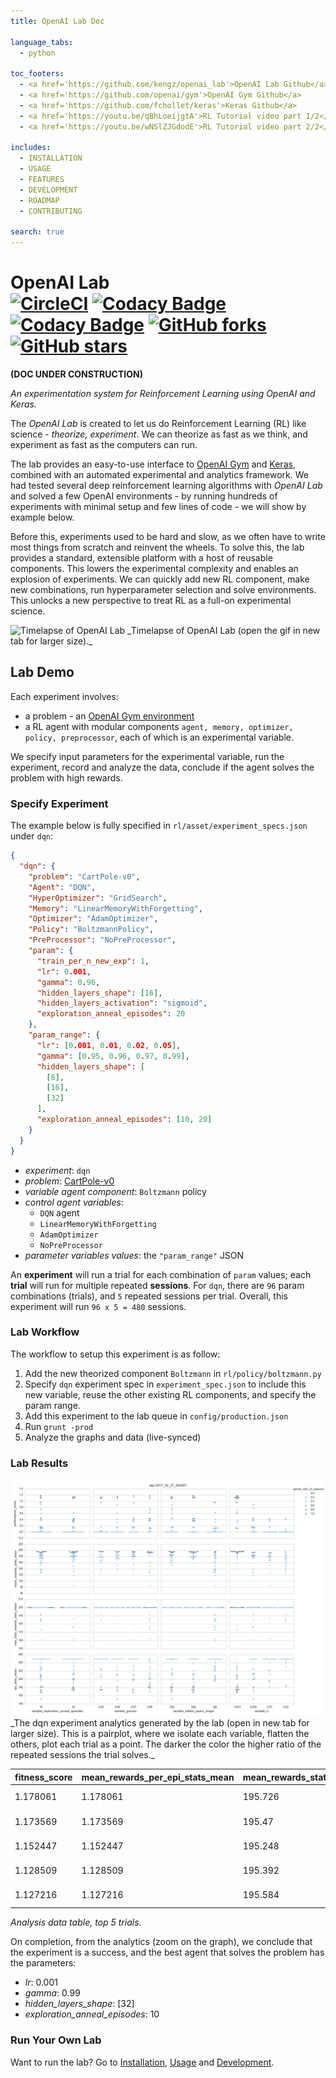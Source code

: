 ```yaml
---
title: OpenAI Lab Doc

language_tabs:
  - python

toc_footers:
  - <a href='https://github.com/kengz/openai_lab'>OpenAI Lab Github</a>
  - <a href='https://github.com/openai/gym'>OpenAI Gym Github</a>
  - <a href='https://github.com/fchollet/keras'>Keras Github</a>
  - <a href='https://youtu.be/qBhLoeijgtA'>RL Tutorial video part 1/2</a>
  - <a href='https://youtu.be/wNSlZJGdodE'>RL Tutorial video part 2/2</a>

includes:
  - INSTALLATION
  - USAGE
  - FEATURES
  - DEVELOPMENT
  - ROADMAP
  - CONTRIBUTING

search: true
---
```


# OpenAI Lab </br> [![CircleCI](https://circleci.com/gh/kengz/openai_lab.svg?style=shield)](https://circleci.com/gh/kengz/openai_lab) [![Codacy Badge](https://api.codacy.com/project/badge/Grade/a0e6bbbb6c4845ccaab2db9aecfecbb0)](https://www.codacy.com/app/kengzwl/openai_lab?utm_source=github.com&amp;utm_medium=referral&amp;utm_content=kengz/openai_lab&amp;utm_campaign=Badge_Grade) [![Codacy Badge](https://api.codacy.com/project/badge/Coverage/9e55f845b10b4b51b213620bfb98e4b3)](https://www.codacy.com/app/kengzwl/openai_lab?utm_source=github.com&utm_medium=referral&utm_content=kengz/openai_lab&utm_campaign=Badge_Coverage) [![GitHub forks](https://img.shields.io/github/forks/kengz/openai_lab.svg?style=social&label=Fork)](https://github.com/kengz/openai_lab) [![GitHub stars](https://img.shields.io/github/stars/kengz/openai_lab.svg?style=social&label=Star)](https://github.com/kengz/openai_lab)

**(DOC UNDER CONSTRUCTION)**

_An experimentation system for Reinforcement Learning using OpenAI and Keras._

The _OpenAI Lab_ is created to let us do Reinforcement Learning (RL) like science - _theorize, experiment_. We can theorize as fast as we think, and experiment as fast as the computers can run.

The lab provides an easy-to-use interface to [OpenAI Gym](https://gym.openai.com/) and [Keras](https://keras.io/), combined with an automated experimental and analytics framework. We had tested several deep reinforcement learning algorithms with _OpenAI Lab_ and solved a few OpenAI environments - by running hundreds of experiments with minimal setup and few lines of code - we will show by example below.

Before this, experiments used to be hard and slow, as we often have to write most things from scratch and reinvent the wheels. To solve this, the lab provides a standard, extensible platform with a host of reusable components. This lowers the experimental complexity and enables an explosion of experiments. We can quickly add new RL component, make new combinations, run hyperparameter selection and solve environments. This unlocks a new perspective to treat RL as a full-on experimental science.

<img alt="Timelapse of OpenAI Lab" src="./images/lab_demo_dqn.gif" />
_Timelapse of OpenAI Lab (open the gif in new tab for larger size)._


## Lab Demo

Each experiment involves:
- a problem - an [OpenAI Gym environment](https://gym.openai.com/envs)
- a RL agent with modular components `agent, memory, optimizer, policy, preprocessor`, each of which is an experimental variable.

We specify input parameters for the experimental variable, run the experiment, record and analyze the data, conclude if the agent solves the problem with high rewards.

### Specify Experiment

The example below is fully specified in `rl/asset/experiment_specs.json` under `dqn`:

```json
{
  "dqn": {
    "problem": "CartPole-v0",
    "Agent": "DQN",
    "HyperOptimizer": "GridSearch",
    "Memory": "LinearMemoryWithForgetting",
    "Optimizer": "AdamOptimizer",
    "Policy": "BoltzmannPolicy",
    "PreProcessor": "NoPreProcessor",
    "param": {
      "train_per_n_new_exp": 1,
      "lr": 0.001,
      "gamma": 0.96,
      "hidden_layers_shape": [16],
      "hidden_layers_activation": "sigmoid",
      "exploration_anneal_episodes": 20
    },
    "param_range": {
      "lr": [0.001, 0.01, 0.02, 0.05],
      "gamma": [0.95, 0.96, 0.97, 0.99],
      "hidden_layers_shape": [
        [8],
        [16],
        [32]
      ],
      "exploration_anneal_episodes": [10, 20]
    }
  }
}
```

- *experiment*: `dqn`
- *problem*: [CartPole-v0](https://gym.openai.com/envs/CartPole-v0)
- *variable agent component*: `Boltzmann` policy
- *control agent variables*:
    - `DQN` agent
    - `LinearMemoryWithForgetting`
    - `AdamOptimizer`
    - `NoPreProcessor`
- *parameter variables values*: the `"param_range"` JSON

An **experiment** will run a trial for each combination of `param` values; each **trial** will run for multiple repeated **sessions**. For `dqn`, there are `96` param combinations (trials), and `5` repeated sessions per trial. Overall, this experiment will run `96 x 5 = 480` sessions.


### Lab Workflow

The workflow to setup this experiment is as follow:

1. Add the new theorized component `Boltzmann` in `rl/policy/boltzmann.py`
2. Specify `dqn` experiment spec in `experiment_spec.json` to include this new variable,  reuse the other existing RL components, and specify the param range.
3. Add this experiment to the lab queue in `config/production.json`
4. Run `grunt -prod`
5. Analyze the graphs and data (live-synced)


### Lab Results

<img alt="The dqn experiment analytics" src="./images/dqn.png" />
_The dqn experiment analytics generated by the lab (open in new tab for larger size). This is a pairplot, where we isolate each variable, flatten the others, plot each trial as a point. The darker the color the higher ratio of the repeated sessions the trial solves._

fitness_score|mean_rewards_per_epi_stats_mean|mean_rewards_stats_mean|epi_stats_mean|solved_ratio_of_sessions|num_of_sessions|max_total_rewards_stats_mean|t_stats_mean|trial_id|variable_exploration_anneal_episodes|variable_gamma|variable_hidden_layers_shape|variable_lr
|:--|:--|:--|:--|:--|:--|:--|:--|:--|:--|:--|:--|:--|
1.178061|1.178061|195.726|169.2|1.0|5|200.0|196.4|dqn-2017_02_27_002407_t44|10|0.99|[32]|0.001
1.173569|1.173569|195.47|168.0|1.0|5|200.0|199.0|dqn-2017_02_27_002407_t32|10|0.97|[32]|0.001
1.152447|1.152447|195.248|170.6|1.0|5|200.0|198.2|dqn-2017_02_27_002407_t64|20|0.96|[16]|0.001
1.128509|1.128509|195.392|177.8|1.0|5|200.0|199.0|dqn-2017_02_27_002407_t92|20|0.99|[32]|0.001
1.127216|1.127216|195.584|175.0|1.0|5|200.0|199.0|dqn-2017_02_27_002407_t76|20|0.97|[16]|0.001

_Analysis data table, top 5 trials._

On completion, from the analytics (zoom on the graph), we conclude that the experiment is a success, and the best agent that solves the problem has the parameters:

- *lr*: 0.001
- *gamma*: 0.99
- *hidden_layers_shape*: [32]
- *exploration_anneal_episodes*: 10


### Run Your Own Lab

Want to run the lab? Go to [Installation](#installation), [Usage](#usage) and [Development](#development).
